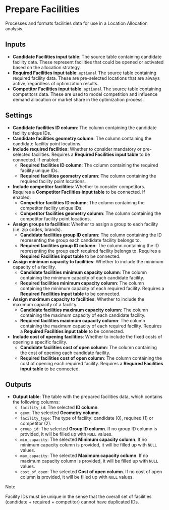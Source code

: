 # Prepare Facilities

Processes and formats facilities data for use in a Location Allocation analysis.

## Inputs
- **Candidate Facilities input table**: The source table containing candidate facility data. These represent facilities that could be opened or activated based on the allocation strategy.
- **Required Facilities input table**: `optional` The source table containing required facility data. These are pre-selected locations that are always active, regardless of optimization results.
- **Competitor Facilities input table**: `optional` The source table containing competitors data. These are used to model competition and influence demand allocation or market share in the optimization process.

## Settings
- **Candidate facilities ID column**: The column containing the candidate facility unique IDs.
- **Candidate facilities geometry column**: The column containing the candidate facility point locations.
- **Include required facilities**: Whether to consider mandatory or pre-selected facilities. Requires a **Required Facilities input table** to be connected. If enabled:
    - **Required facilities ID column**: The column containing the required facility unique IDs.
    - **Required facilities geometry column**: The column containing the required facility point locations.
- **Include competitor facilities**: Whether to consider competitors. Requires a **Competitor Facilities input table** to be connected. If enabled:
    - **Competitor facilities ID column**: The column containing the competitor facility unique IDs.
    - **Competitor facilities geometry column**: The column containing the competitor facility point locations.
- **Assign groups to facilities**: Whether to assign a group to each facility (i.e. zip codes, brands). 
    - **Candidate facilities group ID column**: The column containing the ID representing the group each candidate facility belongs to.
    - **Required facilities group ID column**: The column containing the ID representing the group each required facility belongs to. Requires a **Required Facilities input table** to be connected. 
- **Assign minimum capacity to facilities**: Whether to include the minimum capacity of a facility. 
    - **Candidate facilities minimum capacity column**: The column containing the minimum capacity of each candidate facility.
    - **Required facilities minimum capacity column**: The column containing the minimum capacity of each required facility. Requires a **Required Facilities input table** to be connected. 
- **Assign maximum capacity to facilities**: Whether to include the maximum capacity of a facility. 
    - **Candidate facilities maximum capacity column**: The column containing the maximum capacity of each candidate facility.
    - **Required facilities maximum capacity column**: The column containing the maximum capacity of each required facility. Requires a **Required Facilities input table** to be connected. 
- **Include cost of opening facilities**: Whether to include the fixed costs of opening a specific facility. 
    - **Candidate facilities cost of open column**: The column containing the cost of opening each candidate facility.
    - **Required facilities cost of open column**: The column containing the cost of opening each required facility. Requires a **Required Facilities input table** to be connected. 

## Outputs
- **Output table**: The table with the prepared facilities data, which contains the following columns: 
    - `facility_id`: The selected **ID column**.
    - `geom`: The selected **Geometry column**.
    - `facility_type`: The type of facility: candidate (0), required (1) or competitor (2).
    - `group_id`: The selected **Group ID column**. If no group ID column is provided, it will be filled up with `NULL` values.
    - `min_capacity`: The selected **Minimum capacity column**. If no minimum capacity column is provided, it will be filled up with `NULL` values.
    - `max_capacity`: The selected **Maximum capacity column**. If no maximum capacity column is provided, it will be filled up with `NULL` values.
    - `cost_of_open`: The selected **Cost of open column**. If no cost of open column is provided, it will be filled up with `NULL` values.

> [!NOTE]  
> Facility IDs must be unique in the sense that the overall set of facilities (candidate + required + competitor) cannot have duplicated IDs.